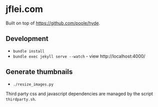 # jflei.com

Built on top of https://github.com/poole/hyde.

## Development
- `bundle install`
- `bundle exec jekyll serve --watch` - view http://localhost:4000/

## Generate thumbnails
- `./resize_images.py`

Third party css and javascript dependencies are managed by the script `thirdparty.sh`.
